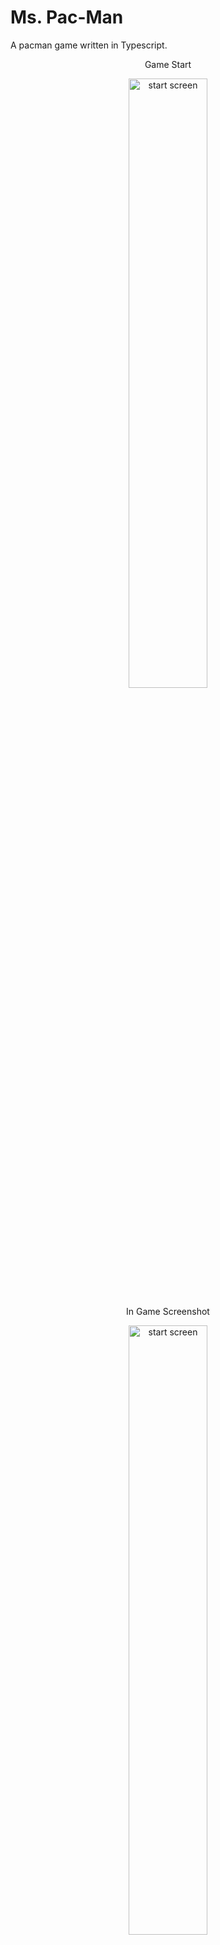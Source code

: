 # Ms. Pac-Man

A pacman game written in Typescript. 

<p align="center">Game Start</p>
<p align="center">
  <image width="50%" height="50%" src="https://user-images.githubusercontent.com/23227930/40483043-ad74372a-5f24-11e8-8185-79dfc525fb69.png" alt="start screen" />
</p>

<p align="center">In Game Screenshot</p>
<p align="center">
  <image width="50%" height="50%" src="https://user-images.githubusercontent.com/23227930/40483045-ad9adb32-5f24-11e8-9806-1405bc2dffa1.png" alt="start screen" />
</p>

## License

Copyright (c) 2018 Yi Zhang

Licensed under the [MIT](LICENSE) License.
